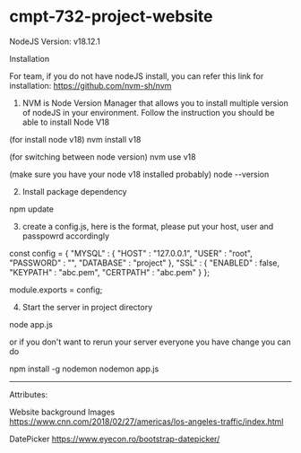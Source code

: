 # cmpt-732-project-website

NodeJS Version: v18.12.1


Installation

For team, if you do not have nodeJS install, you can refer this link for installation:
https://github.com/nvm-sh/nvm

1. NVM is Node Version Manager that allows you to install multiple version of nodeJS in your environment. Follow the instruction you should be able to install Node V18

(for install node v18)
nvm install v18

(for switching between node version)
nvm use v18

(make sure you have your node v18 installed probably)
node --version

2. Install package dependency

npm update

3. create a config.js, here is the format, please put your host, user and passpowrd accordingly

const config = {
    "MYSQL" : {
        "HOST" : "127.0.0.1",
        "USER" : "root",
        "PASSWORD" : "",
        "DATABASE" : "project"
    },
    "SSL" : {
        "ENABLED" : false,
        "KEYPATH" : "abc.pem",
        "CERTPATH" : "abc.pem"
  }
};

module.exports = config;

4. Start the server in project directory

node app.js

or if you don't want to rerun your server everyone you have change you can do

npm install -g nodemon
nodemon app.js

------

Attributes:

Website background Images
https://www.cnn.com/2018/02/27/americas/los-angeles-traffic/index.html

DatePicker
https://www.eyecon.ro/bootstrap-datepicker/